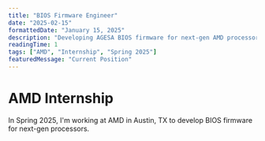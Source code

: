 ```yaml
---
title: "BIOS Firmware Engineer"
date: "2025-02-15"
formattedDate: "January 15, 2025"
description: "Developing AGESA BIOS firmware for next-gen AMD processors"
readingTime: 1
tags: ["AMD", "Internship", "Spring 2025"]
featuredMessage: "Current Position"
---
```


# AMD Internship

In Spring 2025, I'm working at AMD in Austin, TX to develop BIOS firmware for next-gen processors.
